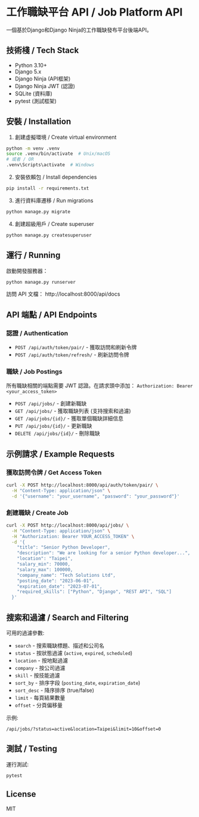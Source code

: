 # 工作職缺平台 API / Job Platform API

一個基於Django和Django Ninja的工作職缺發布平台後端API。

## 技術棧 / Tech Stack

* Python 3.10+
* Django 5.x
* Django Ninja (API框架)
* Django Ninja JWT (認證)
* SQLite (資料庫)
* pytest (測試框架)

## 安裝 / Installation

1. 創建虛擬環境 / Create virtual environment
```bash
python -m venv .venv
source .venv/bin/activate  # Unix/macOS
# 或者 / OR
.venv\Scripts\activate  # Windows
```

2. 安裝依賴包 / Install dependencies
```bash
pip install -r requirements.txt
```

3. 進行資料庫遷移 / Run migrations
```bash
python manage.py migrate
```

4. 創建超級用戶 / Create superuser
```bash
python manage.py createsuperuser
```

## 運行 / Running

啟動開發服務器：
```bash
python manage.py runserver
```

訪問 API 文檔： http://localhost:8000/api/docs

## API 端點 / API Endpoints

### 認證 / Authentication

* `POST /api/auth/token/pair/` - 獲取訪問和刷新令牌
* `POST /api/auth/token/refresh/` - 刷新訪問令牌

### 職缺 / Job Postings

所有職缺相關的端點需要 JWT 認證。在請求頭中添加：
`Authorization: Bearer <your_access_token>`

* `POST /api/jobs/` - 創建新職缺
* `GET /api/jobs/` - 獲取職缺列表 (支持搜索和過濾)
* `GET /api/jobs/{id}/` - 獲取單個職缺詳細信息
* `PUT /api/jobs/{id}/` - 更新職缺
* `DELETE /api/jobs/{id}/` - 刪除職缺

## 示例請求 / Example Requests

### 獲取訪問令牌 / Get Access Token

```bash
curl -X POST http://localhost:8000/api/auth/token/pair/ \
  -H "Content-Type: application/json" \
  -d '{"username": "your_username", "password": "your_password"}'
```

### 創建職缺 / Create Job

```bash
curl -X POST http://localhost:8000/api/jobs/ \
  -H "Content-Type: application/json" \
  -H "Authorization: Bearer YOUR_ACCESS_TOKEN" \
  -d '{
    "title": "Senior Python Developer",
    "description": "We are looking for a senior Python developer...",
    "location": "Taipei",
    "salary_min": 70000,
    "salary_max": 100000,
    "company_name": "Tech Solutions Ltd",
    "posting_date": "2023-06-01",
    "expiration_date": "2023-07-01",
    "required_skills": ["Python", "Django", "REST API", "SQL"]
  }'
```

## 搜索和過濾 / Search and Filtering

可用的過濾參數:
* `search` - 搜索職缺標題、描述和公司名
* `status` - 按狀態過濾 (`active`, `expired`, `scheduled`)
* `location` - 按地點過濾
* `company` - 按公司過濾
* `skill` - 按技能過濾
* `sort_by` - 排序字段 (`posting_date`, `expiration_date`)
* `sort_desc` - 降序排序 (true/false)
* `limit` - 每頁結果數量
* `offset` - 分頁偏移量

示例:
```
/api/jobs/?status=active&location=Taipei&limit=10&offset=0
```

## 測試 / Testing

運行測試:
```bash
pytest
```

## License

MIT 